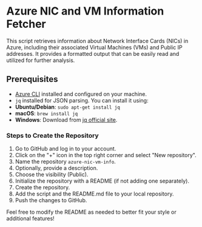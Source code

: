 # Azure NIC and VM Information Fetcher

This script retrieves information about Network Interface Cards (NICs) in Azure, including their associated Virtual Machines (VMs) and Public IP addresses. It provides a formatted output that can be easily read and utilized for further analysis.

## Prerequisites

  - [Azure CLI](https://docs.microsoft.com/en-us/cli/azure/install-azure-cli) installed and configured on your machine.
  - `jq` installed for JSON parsing. You can install it using:
  - **Ubuntu/Debian**: `sudo apt-get install jq`
  - **macOS**: `brew install jq`
  - **Windows**: Download from [jq official site](https://stedolan.github.io/jq/download/).


### Steps to Create the Repository

1. Go to GitHub and log in to your account.
2. Click on the "+" icon in the top right corner and select "New repository".
3. Name the repository `azure-nic-vm-info`.
4. Optionally, provide a description.
5. Choose the visibility (Public).
6. Initialize the repository with a README (if not adding one separately).
7. Create the repository.
8. Add the script and the README.md file to your local repository.
9. Push the changes to GitHub.

Feel free to modify the README as needed to better fit your style or additional features!

